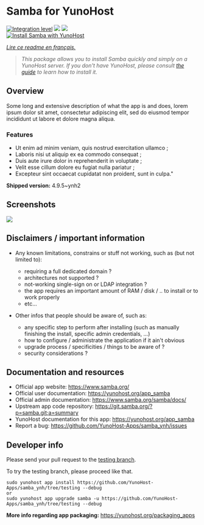<!--
N.B.: This README was automatically generated by https://github.com/YunoHost/apps/tree/master/tools/README-generator
It shall NOT be edited by hand.
-->

# Samba for YunoHost

[![Integration level](https://dash.yunohost.org/integration/samba.svg)](https://dash.yunohost.org/appci/app/samba) ![](https://ci-apps.yunohost.org/ci/badges/samba.status.svg) ![](https://ci-apps.yunohost.org/ci/badges/samba.maintain.svg)  
[![Install Samba with YunoHost](https://install-app.yunohost.org/install-with-yunohost.svg)](https://install-app.yunohost.org/?app=samba)

*[Lire ce readme en français.](./README_fr.md)*

> *This package allows you to install Samba quickly and simply on a YunoHost server.
If you don't have YunoHost, please consult [the guide](https://yunohost.org/#/install) to learn how to install it.*

## Overview

Some long and extensive description of what the app is and does, lorem ipsum dolor sit amet, consectetur adipiscing elit, sed do eiusmod tempor incididunt ut labore et dolore magna aliqua.

### Features

- Ut enim ad minim veniam, quis nostrud exercitation ullamco ;
- Laboris nisi ut aliquip ex ea commodo consequat ;
- Duis aute irure dolor in reprehenderit in voluptate ;
- Velit esse cillum dolore eu fugiat nulla pariatur ;
- Excepteur sint occaecat cupidatat non proident, sunt in culpa."


**Shipped version:** 4.9.5~ynh2



## Screenshots

![](./doc/screenshots/example.jpg)

## Disclaimers / important information

* Any known limitations, constrains or stuff not working, such as (but not limited to):
    * requiring a full dedicated domain ?
    * architectures not supported ?
    * not-working single-sign on or LDAP integration ?
    * the app requires an important amount of RAM / disk / .. to install or to work properly
    * etc...

* Other infos that people should be aware of, such as:
    * any specific step to perform after installing (such as manually finishing the install, specific admin credentials, ...)
    * how to configure / administrate the application if it ain't obvious
    * upgrade process / specificities / things to be aware of ?
    * security considerations ?

## Documentation and resources

* Official app website: https://www.samba.org/
* Official user documentation: https://yunohost.org/app_samba
* Official admin documentation: https://www.samba.org/samba/docs/
* Upstream app code repository: https://git.samba.org/?p=samba.git;a=summary
* YunoHost documentation for this app: https://yunohost.org/app_samba
* Report a bug: https://github.com/YunoHost-Apps/samba_ynh/issues

## Developer info

Please send your pull request to the [testing branch](https://github.com/YunoHost-Apps/samba_ynh/tree/testing).

To try the testing branch, please proceed like that.
```
sudo yunohost app install https://github.com/YunoHost-Apps/samba_ynh/tree/testing --debug
or
sudo yunohost app upgrade samba -u https://github.com/YunoHost-Apps/samba_ynh/tree/testing --debug
```

**More info regarding app packaging:** https://yunohost.org/packaging_apps